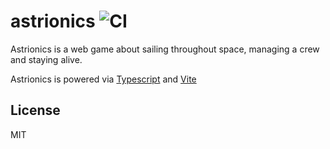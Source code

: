 # astrionics ![CI](https://github.com/Just-a-Unity-Dev/astrionics/workflows/Content%20Integration/badge.svg)

Astrionics is a web game about sailing throughout space, managing a crew and staying alive.

Astrionics is powered via [Typescript](https://typescriptlang.org) and [Vite](https://vitejs.org)

## License

MIT
